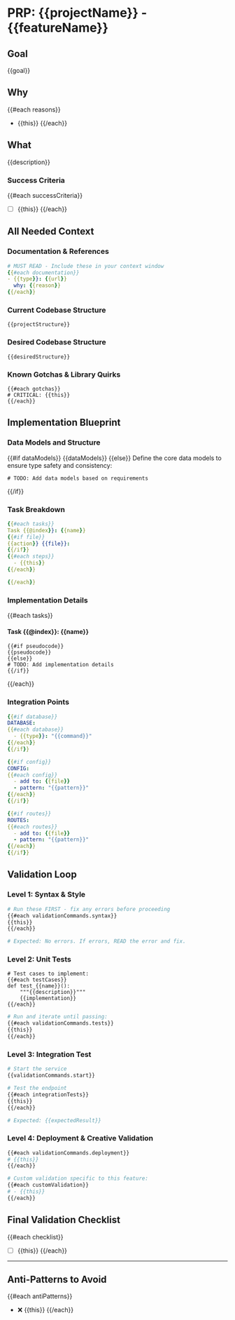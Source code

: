 # PRP: {{projectName}} - {{featureName}}

## Goal

{{goal}}

## Why

{{#each reasons}}

- {{this}}
  {{/each}}

## What

{{description}}

### Success Criteria

{{#each successCriteria}}

- [ ] {{this}}
      {{/each}}

## All Needed Context

### Documentation & References

```yaml
# MUST READ - Include these in your context window
{{#each documentation}}
- {{type}}: {{url}}
  why: {{reason}}
{{/each}}
```

### Current Codebase Structure

```
{{projectStructure}}
```

### Desired Codebase Structure

```
{{desiredStructure}}
```

### Known Gotchas & Library Quirks

```{{language}}
{{#each gotchas}}
# CRITICAL: {{this}}
{{/each}}
```

## Implementation Blueprint

### Data Models and Structure

{{#if dataModels}}
{{dataModels}}
{{else}}
Define the core data models to ensure type safety and consistency:

```{{language}}
# TODO: Add data models based on requirements
```

{{/if}}

### Task Breakdown

```yaml
{{#each tasks}}
Task {{@index}}: {{name}}
{{#if file}}
{{action}} {{file}}:
{{/if}}
{{#each steps}}
  - {{this}}
{{/each}}

{{/each}}
```

### Implementation Details

{{#each tasks}}

#### Task {{@index}}: {{name}}

```{{language}}
{{#if pseudocode}}
{{pseudocode}}
{{else}}
# TODO: Add implementation details
{{/if}}
```

{{/each}}

### Integration Points

```yaml
{{#if database}}
DATABASE:
{{#each database}}
  - {{type}}: "{{command}}"
{{/each}}
{{/if}}

{{#if config}}
CONFIG:
{{#each config}}
  - add to: {{file}}
  - pattern: "{{pattern}}"
{{/each}}
{{/if}}

{{#if routes}}
ROUTES:
{{#each routes}}
  - add to: {{file}}
  - pattern: "{{pattern}}"
{{/each}}
{{/if}}
```

## Validation Loop

### Level 1: Syntax & Style

```bash
# Run these FIRST - fix any errors before proceeding
{{#each validationCommands.syntax}}
{{this}}
{{/each}}

# Expected: No errors. If errors, READ the error and fix.
```

### Level 2: Unit Tests

```{{testLanguage}}
# Test cases to implement:
{{#each testCases}}
def test_{{name}}():
    """{{description}}"""
    {{implementation}}
{{/each}}
```

```bash
# Run and iterate until passing:
{{#each validationCommands.tests}}
{{this}}
{{/each}}
```

### Level 3: Integration Test

```bash
# Start the service
{{validationCommands.start}}

# Test the endpoint
{{#each integrationTests}}
{{this}}
{{/each}}

# Expected: {{expectedResult}}
```

### Level 4: Deployment & Creative Validation

```bash
{{#each validationCommands.deployment}}
# {{this}}
{{/each}}

# Custom validation specific to this feature:
{{#each customValidation}}
# - {{this}}
{{/each}}
```

## Final Validation Checklist

{{#each checklist}}

- [ ] {{this}}
      {{/each}}

---

## Anti-Patterns to Avoid

{{#each antiPatterns}}

- ❌ {{this}}
  {{/each}}
